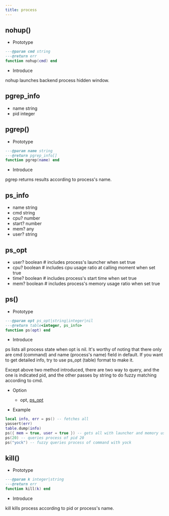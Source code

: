 ```yaml
---
title: process
---
```


## nohup()

* Prototype
```lua
---@param cmd string
---@return err
function nohup(cmd) end
```

* Introduce

nohup launches backend process hidden window.


## pgrep_info
* name string
* pid integer

## pgrep()

* Prototype
```lua
---@param name string
---@return pgrep_info[]
function pgrep(name) end
```

* Introduce

pgrep returns results according to process's name.

## ps_info
* name string
* cmd string
* cpu? number
* start? number
* mem? any
* user? string

## ps_opt
* user? boolean # includes process's launcher when set true
* cpu? boolean # includes cpu usage ratio at calling moment when set true
* time? boolean # includes process's start time when set true
* mem? boolean # includes process's memory usage ratio when set true

## ps()

* Prototype
```lua
---@param opt ps_opt|string|integer|nil
---@return table<integer, ps_info>
function ps(opt) end
```

* Introduce

ps lists all process state when opt is nil. It's worthy of noting that there only are cmd (command) and name (process's name) field in default. If you want to get detailed info, try to use ps_opt (table) format to make it. 
 
Except above two method introduced, there are two way to query, and the one is indicated pid, and the other passes by string to do fuzzy matching according to cmd.

* Option
    - opt, [ps_opt](#ps-opt)

* Example
```lua
local info, err = ps() -- fetches all
yassert(err)
table.dump(info)
ps({ mem = true, user = true }) -- gets all with launcher and memory usage ratio info
ps(20) -- queries process of pid 20
ps("yock") -- fuzzy queries process of command with yock
```

## kill()

* Prototype
```lua
---@param k integer|string
---@return err
function kill(k) end
```

* Introduce

kill kills process according to pid or process's name.
